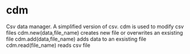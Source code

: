 # cdm
Csv data manager. 
A simplified version of csv.
cdm is used to modify csv files
cdm.new(data,file_name) creates new file or overwrites an exsisting file
cdm.add(data,file_name) adds data to an exsisting file
cdm.read(file_name) reads csv file
